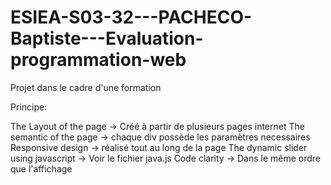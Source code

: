 # ESIEA-S03-32---PACHECO-Baptiste---Evaluation-programmation-web
Projet dans le cadre d'une formation

Principe: 

The Layout of the page -> Créé à partir de plusieurs pages internet
The semantic of the page -> chaque div possède les paramètres necessaires
Responsive design -> réalisé tout au long de la page
The dynamic slider using javascript -> Voir le fichier java.js
Code clarity -> Dans le même ordre que l'affichage
